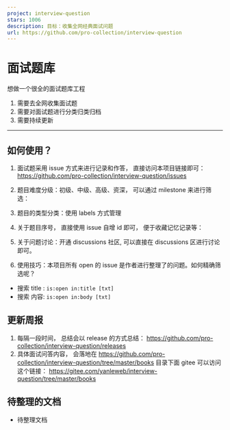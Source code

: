 ```yaml
---
project: interview-question
stars: 1006
description: 目标：收集全网经典面试问题
url: https://github.com/pro-collection/interview-question
---
```


面试题库
====

想做一个很全的面试题库工程

1.  需要去全网收集面试题
2.  需要对面试题进行分类归类归档
3.  需要持续更新

* * *

如何使用？
-----

1.  面试题采用 issue 方式来进行记录和作答， 直接访问本项目链接即可：https://github.com/pro-collection/interview-question/issues
    
2.  题目难度分级：初级、中级、高级、资深， 可以通过 milestone 来进行筛选：
    

1.  题目的类型分类：使用 labels 方式管理

1.  关于题目序号， 直接使用 issue 自增 id 即可， 便于收藏记忆记录等：

1.  关于问题讨论：开通 discussions 社区, 可以直接在 discussions 区进行讨论即可。

1.  使用技巧：本项目所有 open 的 issue 是作者进行整理了的问题。如何精确筛选呢？

-   搜索 title : `is:open in:title [txt]`
-   搜索 内容: `is:open in:body [txt]`

更新周报
----

1.  每隔一段时间， 总结会以 release 的方式总结： https://github.com/pro-collection/interview-question/releases
2.  具体面试问答内容， 会落地在 https://github.com/pro-collection/interview-question/tree/master/books 目录下面 gitee 可以访问这个链接： https://gitee.com/yanleweb/interview-question/tree/master/books

待整理的文档
------

-   待整理文档
